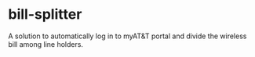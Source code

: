 # bill-splitter
A solution to automatically log in to myAT&amp;T portal and divide the wireless bill among line holders.
